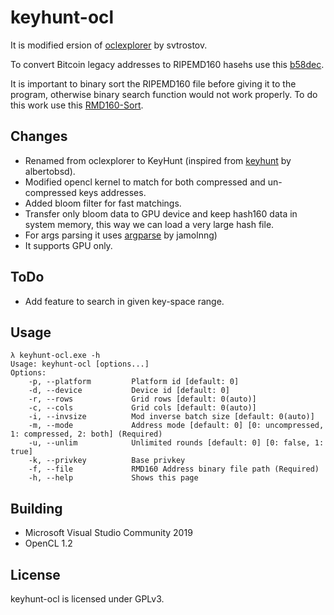 # keyhunt-ocl

It is modified ersion of [oclexplorer](https://github.com/svtrostov/oclexplorer.git) by svtrostov.

To convert Bitcoin legacy addresses to RIPEMD160 hasehs use this [b58dec](https://github.com/kanhavishva/b58dec).

It is important to binary sort the RIPEMD160 file before giving it to the program, otherwise binary search function would not work properly. To do this work use this [RMD160-Sort](https://github.com/kanhavishva/RMD160-Sort).


## Changes

- Renamed from oclexplorer to KeyHunt (inspired from [keyhunt](https://github.com/albertobsd/keyhunt) by albertobsd).
- Modified opencl kernel to match for both compressed and un-compressed keys addresses.
- Added bloom filter for fast matchings.
- Transfer only bloom data to GPU device and keep hash160 data in system memory, this way we can load a very large hash file.
- For args parsing it uses [argparse](https://github.com/jamolnng/argparse) by jamolnng)
- It supports GPU only.

## ToDo

- Add feature to search in given key-space range.

## Usage

```
λ keyhunt-ocl.exe -h
Usage: keyhunt-ocl [options...]
Options:
    -p, --platform         Platform id [default: 0]
    -d, --device           Device id [default: 0]
    -r, --rows             Grid rows [default: 0(auto)]
    -c, --cols             Grid cols [default: 0(auto)]
    -i, --invsize          Mod inverse batch size [default: 0(auto)]
    -m, --mode             Address mode [default: 0] [0: uncompressed, 1: compressed, 2: both] (Required)
    -u, --unlim            Unlimited rounds [default: 0] [0: false, 1: true]
    -k, --privkey          Base privkey
    -f, --file             RMD160 Address binary file path (Required)
    -h, --help             Shows this page
```
    
## Building

- Microsoft Visual Studio Community 2019 
- OpenCL 1.2

## License
keyhunt-ocl is licensed under GPLv3.
    

